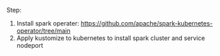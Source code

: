 Step:
1. Install spark operater: https://github.com/apache/spark-kubernetes-operator/tree/main
2. Apply kustomize to kubernetes to install spark cluster and service nodeport
